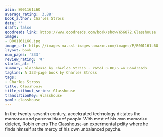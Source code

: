 ```yaml
---
asin: B001161L6O
average_rating: '3.88'
book_author: Charles Stross
date: ''
draft: false
goodreads_link: https://www.goodreads.com/book/show/656872.Glasshouse
image:
- B001161L6O.jpg
image_url: https://images-na.ssl-images-amazon.com/images/P/B001161L6O.01._SCLZZZZZZZ.jpg
layout: book
num_pages: '333'
review_rating: '0'
started_at: ''
summary: Glasshouse by Charles Stross - rated 3.88/5 on Goodreads
tagline: A 333-page book by Charles Stross
tags:
- Charles Stross
title: Glasshouse
title_without_series: Glasshouse
translationKey: Glasshouse
yaml: glasshouse
---
```


In the twenty-seventh century, accelerated technology dictates the memories and personalities of people. With most of his own memories deleted, Robin enters The Glasshouse-an experimental polity where he finds himself at the mercy of his own unbalanced psyche.